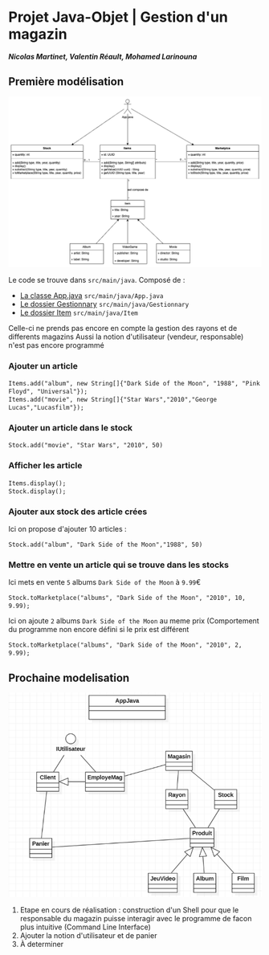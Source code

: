 # Projet Java-Objet | Gestion d'un magazin
_**Nicolas Martinet, Valentin Réault, Mohamed Larinouna**_


## Première modélisation

![Première modélisation](temporaryModel1.png)

Le code se trouve dans `src/main/java`.
Composé de :
- [La classe App.java](src/main/java/App.java) `src/main/java/App.java`
- [Le dossier Gestionnary](src/main/java/Gestionnary) `src/main/java/Gestionnary`
- [Le dossier Item](src/main/java/Item) `src/main/java/Item`

Celle-ci ne prends pas encore en compte la gestion des rayons et de differents magazins
Aussi la notion d'utilisateur (vendeur, responsable) n'est pas encore programmé

### Ajouter un article

```
Items.add("album", new String[]{"Dark Side of the Moon", "1988", "Pink Floyd", "Universal"});
Items.add("movie", new String[]{"Star Wars","2010","George Lucas","Lucasfilm"});
```

### Ajouter un article dans le stock

```
Stock.add("movie", "Star Wars", "2010", 50)
```


### Afficher les article

```
Items.display();
Stock.display();
```

### Ajouter aux stock des article crées

Ici on propose d'ajouter 10 articles :

```
Stock.add("album", "Dark Side of the Moon","1988", 50)
```

### Mettre en vente un article qui se trouve dans les stocks

Ici mets en vente `5` albums `Dark Side of the Moon` à `9.99`€
```
Stock.toMarketplace("albums", "Dark Side of the Moon", "2010", 10, 9.99);
```

Ici on ajoute `2` albums `Dark Side of the Moon` au meme prix (Comportement du programme non encore défini si le prix est différent
```
Stock.toMarketplace("albums", "Dark Side of the Moon", "2010", 2, 9.99);
```

## Prochaine modelisation

![Première modélisation](tamporarymodel2.png)

1. Etape en cours de réalisation : construction d'un Shell pour que le responsable du magazin puisse interagir avec le programme de facon plus intuitive (Command Line Interface)
2. Ajouter la notion d'utilisateur et de panier
3. À determiner
